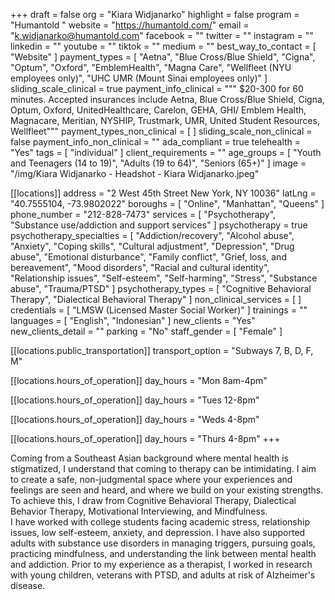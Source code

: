 +++
draft = false
org = "Kiara Widjanarko"
highlight = false
program = "Humantold "
website = "https://humantold.com/"
email = "k.widjanarko@humantold.com"
facebook = ""
twitter = ""
instagram = ""
linkedin = ""
youtube = ""
tiktok = ""
medium = ""
best_way_to_contact = [ "Website" ]
payment_types = [
  "Aetna",
  "Blue Cross/Blue Shield",
  "Cigna",
  "Optum",
  "Oxford",
  "EmblemHealth",
  "Magna Care",
  "Wellfleet (NYU employees only)",
  "UHC UMR (Mount Sinai employees only)"
]
sliding_scale_clinical = true
payment_info_clinical = """
$20-300 for 60 minutes.
Accepted insurances include Aetna, Blue Cross/Blue Shield, Cigna, Optum, Oxford, UnitedHealthcare, Carelon, GEHA, GHI/ Emblem Health, Magnacare, Meritian, NYSHIP, Trustmark, UMR, United Student Resources, Wellfleet"""
payment_types_non_clinical = [ ]
sliding_scale_non_clinical = false
payment_info_non_clinical = ""
ada_compliant = true
telehealth = "Yes"
tags = [ "individual" ]
client_requirements = ""
age_groups = [
  "Youth and Teenagers (14 to 19)",
  "Adults (19 to 64)",
  "Seniors (65+)"
]
image = "/img/Kiara Widjanarko - Headshot - Kiara Widjanarko.jpeg"

[[locations]]
address = "2 West 45th Street New York, NY 10036"
latLng = "40.7555104, -73.9802022"
boroughs = [ "Online", "Manhattan", "Queens" ]
phone_number = "212-828-7473"
services = [
  "Psychotherapy",
  "Substance use/addiction and support services"
]
psychotherapy = true
psychotherapy_specialties = [
  "Addiction/recovery",
  "Alcohol abuse",
  "Anxiety",
  "Coping skills",
  "Cultural adjustment",
  "Depression",
  "Drug abuse",
  "Emotional disturbance",
  "Family conflict",
  "Grief, loss, and bereavement",
  "Mood disorders",
  "Racial and cultural identity",
  "Relationship issues",
  "Self-esteem",
  "Self-harming",
  "Stress",
  "Substance abuse",
  "Trauma/PTSD"
]
psychotherapy_types = [
  "Cognitive Behavioral Therapy",
  "Dialectical Behavioral Therapy"
]
non_clinical_services = [ ]
credentials = [ "LMSW (Licensed Master Social Worker)" ]
trainings = ""
languages = [ "English", "Indonesian" ]
new_clients = "Yes"
new_clients_detail = ""
parking = "No"
staff_gender = [ "Female" ]

  [[locations.public_transportation]]
  transport_option = "Subways 7, B, D, F, M"

  [[locations.hours_of_operation]]
  day_hours = "Mon 8am-4pm"

  [[locations.hours_of_operation]]
  day_hours = "Tues 12-8pm"

  [[locations.hours_of_operation]]
  day_hours = "Weds 4-8pm"

  [[locations.hours_of_operation]]
  day_hours = "Thurs 4-8pm"
+++


Coming from a Southeast Asian background where mental health is stigmatized, I understand that coming to therapy can be intimidating. I aim to create a safe, non-judgmental space where your experiences and feelings are seen and heard, and where we build on your existing strengths. To achieve this, I draw from Cognitive Behavioral Therapy, Dialectical Behavior Therapy, Motivational Interviewing, and Mindfulness. <br>
I have worked with college students facing academic stress, relationship issues, low self-esteem, anxiety, and depression. I have also supported adults with substance use disorders in managing triggers, pursuing goals, practicing mindfulness, and understanding the link between mental health and addiction. Prior to my experience as a therapist, I worked in research with young children, veterans with PTSD, and adults at risk of Alzheimer's disease. <br>
